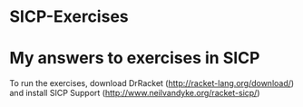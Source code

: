 SICP-Exercises
==============
My answers to exercises in SICP
==============

To run the exercises, download DrRacket (http://racket-lang.org/download/) and install SICP Support (http://www.neilvandyke.org/racket-sicp/)
